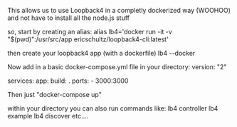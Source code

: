 This allows us to use Loopback4 in a completly dockerized way (WOOHOO) and not have to install all the node.js stuff

so, start by creating an alias:
alias lb4='docker run -it -v "$(pwd)":/usr/src/app ericschultz/loopback4-cli:latest'

then create your loopback4 app (with a dockerfile)
lb4 --docker

Now add in a basic docker-compose.yml file in your <projectname> directory:
version: "2"

services:
  app:
    build: .
    ports:
      - 3000:3000

Then just "docker-compose up"

within your <projectname> directory you can also run commands like:
lb4 controller
lb4 example
lb4 discover
etc....
